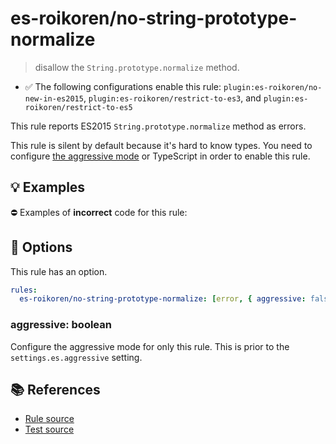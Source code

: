 # es-roikoren/no-string-prototype-normalize
> disallow the `String.prototype.normalize` method.

- ✅ The following configurations enable this rule: `plugin:es-roikoren/no-new-in-es2015`, `plugin:es-roikoren/restrict-to-es3`, and `plugin:es-roikoren/restrict-to-es5`

This rule reports ES2015 `String.prototype.normalize` method as errors.

This rule is silent by default because it's hard to know types. You need to configure [the aggressive mode](../#the-aggressive-mode) or TypeScript in order to enable this rule.

## 💡 Examples

⛔ Examples of **incorrect** code for this rule:

<eslint-playground type="bad" code="/*eslint es-roikoren/no-string-prototype-normalize: [error, { aggressive: true }] */
foo.normalize(&quot;a&quot;)
" />

## 🔧 Options

This rule has an option.

```yml
rules:
  es-roikoren/no-string-prototype-normalize: [error, { aggressive: false }]
```

### aggressive: boolean

Configure the aggressive mode for only this rule.
This is prior to the `settings.es.aggressive` setting.

## 📚 References

- [Rule source](https://github.com/roikoren755/eslint-plugin-es/blob/v0.0.0/src/rules/no-string-prototype-normalize.ts)
- [Test source](https://github.com/roikoren755/eslint-plugin-es/blob/v0.0.0/tests/src/rules/no-string-prototype-normalize.ts)
